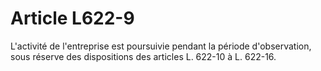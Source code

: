 # Article L622-9

L'activité de l'entreprise est poursuivie pendant la période d'observation, sous réserve des dispositions des articles L. 622-10 à L. 622-16.